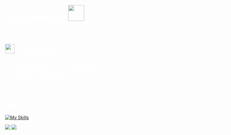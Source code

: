  <div style="background-image: url('icons/background.png'); background-size: cover; background-position: center; color: white; padding: 20px; width: 100vw; height: 100vh; box-sizing: border-box;">

# Olá curioso(a) <img src="https://cdn.discordapp.com/emojis/1269846830229880832.webp?size=128&animated=true" width="50px">
Oi, sou o **VN.STREET**, não tenho mais **17** anos, mais continuo um simples estudante apaixonado por programação.🤓

 ## <img src="https://cdn.discordapp.com/emojis/1233046485378142263.webp?size=128&quality=lossless" width="30px">  Tecnologias
-  **Desenvolvimento web** - **HTML/CSS, JavaScript**
-  **Análise de dados** - **Javascript, Python**
-  **Segurança Cibernética**
-  **Automação de processos robóticos**
<br>

## Skills

[![My Skills](https://skillicons.dev/icons?i=rust,swift,py,js,php,ts,java,css,html,cs,ruby,svelte&perline=4)](https://discordapp.com/users/1145142367821775001)

![](https://github-readme-stats.vercel.app/api?username=vnstreet7&theme=midnight-purple&hide_border=false&include_all_commits=false&count_private=false)
![](https://github-readme-streak-stats.herokuapp.com/?user=vnstreet7&theme=midnight-purple&hide_border=false)
<br>
</div>

## <img src="https://cdn.discordapp.com/emojis/1123800280446812180.gif?size=128&quality=lossless" width="30px"> Como me encontrar:

[![Twitter](https://skillicons.dev/icons?i=twitter)](https://x.com/VN_STREET)
[![Discord](https://skillicons.dev/icons?i=discord)](https://discordapp.com/users/1145142367821775001)
[![instagram](https://skillicons.dev/icons?i=instagram)](https://www.instagram.com/vn.street7/)

## Projetos
- **Discord-multi-tool**
<img src="https://cdn.discordapp.com/emojis/1207150609351057448.gif?size=128&quality=lossless" width="50px">

<img align="center" alt="GIF" src="https://i.postimg.cc/BQBvwPL2/a-230fc3e5e15a4b86e3eeeaa3a1e8ca0a.gif)](https://postimg.cc/PPNhCxMq">


<!-- Proudly created with GPRM ( https://gprm.itsvg.in ) -->
